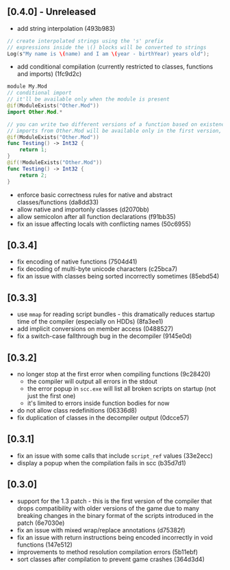 ## [0.4.0] - Unreleased
- add string interpolation (493b983)
```swift
// create interpolated strings using the 's' prefix
// expressions inside the \() blocks will be converted to strings
Log(s"My name is \(name) and I am \(year - birthYear) years old");
```
- add conditional compilation (currently restricted to classes, functions and imports) (1fc9d2c)
```swift
module My.Mod
// conditional import
// it'll be available only when the module is present
@if(ModuleExists("Other.Mod"))
import Other.Mod.*

// you can write two different versions of a function based on existence of another module
// imports from Other.Mod will be available only in the first version, since the import was conditional
@if(ModuleExists("Other.Mod"))
func Testing() -> Int32 {
    return 1;
}
@if(!ModuleExists("Other.Mod"))
func Testing() -> Int32 {
    return 2;
}
```
- enforce basic correctness rules for native and abstract classes/functions (da8dd33)
- allow native and importonly classes (d2070bb)
- allow semicolon after all function declarations (f91bb35)
- fix an issue affecting locals with conflicting names (50c6955)

## [0.3.4]
- fix encoding of native functions (7504d41)
- fix decoding of multi-byte unicode characters (c25bca7)
- fix an issue with classes being sorted incorrectly sometimes (85ebd54)

## [0.3.3]
- use `mmap` for reading script bundles - this dramatically reduces startup time of the compiler (especially on HDDs) (8fa3ee1)
- add implicit conversions on member access (0488527)
- fix a switch-case fallthrough bug in the decompiler (9145e0d)

## [0.3.2]
- no longer stop at the first error when compiling functions (9c28420)
  - the compiler will output all errors in the stdout
  - the error popup in `scc.exe` will list all broken scripts on startup (not just the first one)
  - it's limited to errors inside function bodies for now
- do not allow class redefinitions (06336d8)
- fix duplication of classes in the decompiler output (0dcce57)

## [0.3.1]
- fix an issue with some calls that include `script_ref` values (33e2ecc)
- display a popup when the compilation fails in scc (b35d7d1)

## [0.3.0]
- support for the 1.3 patch - this is the first version of the compiler that drops compatibility with older versions of the game due to many breaking changes in the binary format of the scripts introduced in the patch (6e7030e)
- fix an issue with mixed wrap/replace annotations (d75382f)
- fix an issue with return instructions being encoded incorrectly in void functions (147e512)
- improvements to method resolution compilation errors (5b11ebf)
- sort classes after compilation to prevent game crashes (364d3d4)
